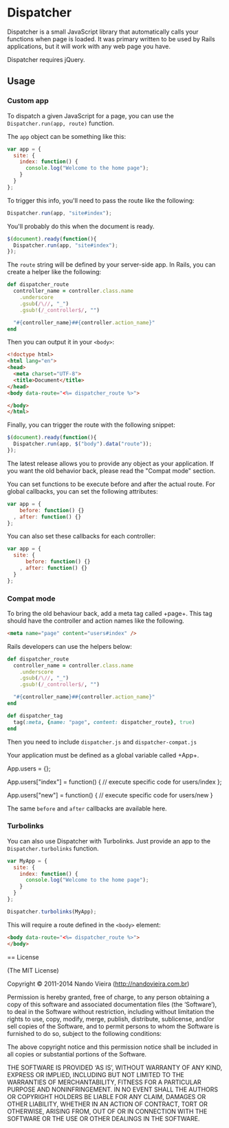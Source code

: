 # Dispatcher

Dispatcher is a small JavaScript library that automatically calls your functions when page is loaded. It was primary written to be used by Rails applications, but it will work with any web page you have.

Dispatcher requires jQuery.

## Usage

### Custom app

To dispatch a given JavaScript for a page, you can use the `Dispatcher.run(app, route)` function.

The `app` object can be something like this:

```javascript
var app = {
  site: {
    index: function() {
      console.log("Welcome to the home page");
    }
  }
};
```

To trigger this info, you'll need to pass the route like the following:

```javascript
Dispatcher.run(app, "site#index");
```

You'll probably do this when the document is ready.

```javascript
$(document).ready(function(){
  Dispatcher.run(app, "site#index");
});
```

The `route` string will be defined by your server-side app. In Rails, you can create a helper like the following:

```ruby
def dispatcher_route
  controller_name = controller.class.name
    .underscore
    .gsub(/\//, "_")
    .gsub!(/_controller$/, "")

  "#{controller_name}##{controller.action_name}"
end
```

Then you can output it in your `<body>`:

```html
<!doctype html>
<html lang="en">
<head>
  <meta charset="UTF-8">
  <title>Document</title>
</head>
<body data-route="<%= dispatcher_route %>">

</body>
</html>
```

Finally, you can trigger the route with the following snippet:

```javascript
$(document).ready(function(){
  Dispatcher.run(app, $("body").data("route"));
});
```

The latest release allows you to provide any object as your application. If you want the old behavior back, please read the "Compat mode" section.

You can set functions to be execute before and after the actual route. For global callbacks, you can set the following attributes:

```javascript
var app = {
    before: function() {}
  , after: function() {}
};
```

You can also set these callbacks for each controller:

```javascript
var app = {
  site: {
      before: function() {}
    , after: function() {}
  }
};
```

### Compat mode

To bring the old behaviour back, add a meta tag called +page+. This tag should have the controller and action names like the following.

```html
<meta name="page" content="users#index" />
```

Rails developers can use the helpers below:

```ruby
def dispatcher_route
  controller_name = controller.class.name
    .underscore
    .gsub(/\//, "_")
    .gsub!(/_controller$/, "")

  "#{controller_name}##{controller.action_name}"
end

def dispatcher_tag
  tag(:meta, {name: "page", content: dispatcher_route}, true)
end
```

Then you need to include `dispatcher.js` and `dispatcher-compat.js`

  <script type="text/javascript" src="jquery.js"></script>
  <script type="text/javascript" src="dispatcher.js"></script>
  <script type="text/javascript" src="lib.js"></script>

Your application must be defined as a global variable called +App+.

  App.users = {};

  App.users["index"] = function() {
    // execute specific code for users/index
  };

  App.users["new"] = function() {
    // execute specific code for users/new
  }

The same `before` and `after` callbacks are available here.

### Turbolinks

You can also use Dispatcher with Turbolinks. Just provide an app to the `Dispatcher.turbolinks` function.

```javascript
var MyApp = {
  site: {
    index: function() {
      console.log("Welcome to the home page");
    }
  }
};

Dispatcher.turbolinks(MyApp);
```

This will require a route defined in the `<body>` element:

```html
<body data-route="<%= dispatcher_route %>">
</body>
```

== License

(The MIT License)

Copyright © 2011-2014 Nando Vieira (http://nandovieira.com.br)

Permission is hereby granted, free of charge, to any person obtaining a copy of this software and associated documentation files (the ‘Software’), to deal in the Software without restriction, including without limitation the rights to use, copy, modify, merge, publish, distribute, sublicense, and/or sell copies of the Software, and to permit persons to whom the Software is furnished to do so, subject to the following conditions:

The above copyright notice and this permission notice shall be included in all copies or substantial portions of the Software.

THE SOFTWARE IS PROVIDED ‘AS IS’, WITHOUT WARRANTY OF ANY KIND, EXPRESS OR IMPLIED, INCLUDING BUT NOT LIMITED TO THE WARRANTIES OF MERCHANTABILITY, FITNESS FOR A PARTICULAR PURPOSE AND NONINFRINGEMENT. IN NO EVENT SHALL THE AUTHORS OR COPYRIGHT HOLDERS BE LIABLE FOR ANY CLAIM, DAMAGES OR OTHER LIABILITY, WHETHER IN AN ACTION OF CONTRACT, TORT OR OTHERWISE, ARISING FROM, OUT OF OR IN CONNECTION WITH THE SOFTWARE OR THE USE OR OTHER DEALINGS IN THE SOFTWARE.
